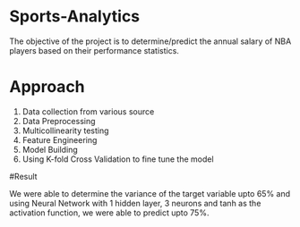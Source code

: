 # Sports-Analytics

The objective of the project is to determine/predict the annual salary of NBA players based on their performance statistics.

# Approach

1. Data collection from various source
2. Data Preprocessing
3. Multicollinearity testing
4. Feature Engineering
5. Model Building
6. Using K-fold Cross Validation to fine tune the model

#Result

We were able to determine the variance of the target variable upto 65% and using Neural Network with 1 hidden layer, 3 neurons and tanh
as the activation function, we were able to predict upto 75%.


